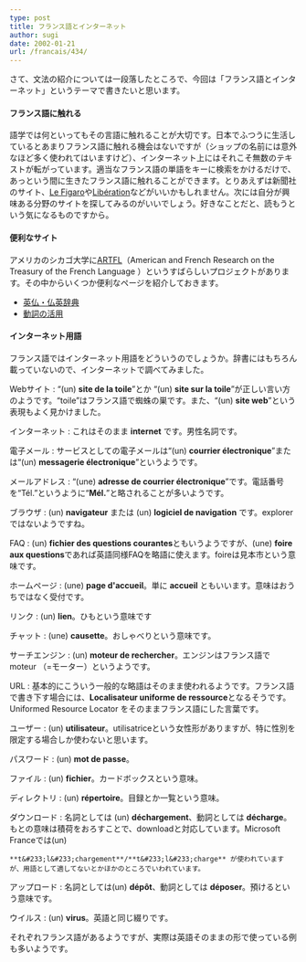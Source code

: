 ```yaml
---
type: post
title: フランス語とインターネット
author: sugi
date: 2002-01-21
url: /francais/434/
---
```

さて、文法の紹介については一段落したところで、今回は「フランス語とインターネット」というテーマで書きたいと思います。

#### フランス語に触れる

語学では何といってもその言語に触れることが大切です。日本でふつうに生活しているとあまりフランス語に触れる機会はないですが（ショップの名前には意外なほど多く使われてはいますけど）、インターネット上にはそれこそ無数のテキストが転がっています。適当なフランス語の単語をキーに検索をかけるだけで、あっという間に生きたフランス語に触れることができます。とりあえずは新聞社のサイト、<a href="http://www.lefigaro.fr/" onclick="_gaq.push(['_trackEvent', 'outbound-article', 'http://www.lefigaro.fr/', 'Le Figaro']);" >Le Figaro</a>や<a href="http://www.liberation.fr/" onclick="_gaq.push(['_trackEvent', 'outbound-article', 'http://www.liberation.fr/', 'Lib&eacute;ration']);" >Lib&eacute;ration</a>などがいいかもしれません。次には自分が興味ある分野のサイトを探してみるのがいいでしょう。好きなことだと、読もうという気になるものですから。 

#### 便利なサイト

アメリカのシカゴ大学に<a href="http://humanities.uchicago.edu/orgs/ARTFL/" onclick="_gaq.push(['_trackEvent', 'outbound-article', 'http://humanities.uchicago.edu/orgs/ARTFL/', 'ARTFL']);" >ARTFL</a>（American and French Research on the Treasury of the French Language ）というすばらしいプロジェクトがあります。その中からいくつか便利なページを紹介しておきます。

  * <a href="http://humanities.uchicago.edu/forms_unrest/FR-ENG.html" onclick="_gaq.push(['_trackEvent', 'outbound-article', 'http://humanities.uchicago.edu/forms_unrest/FR-ENG.html', '英仏・仏英辞典']);" >英仏・仏英辞典</a>
  * <a href="http://humanities.uchicago.edu/forms_unrest/inflect.query.html" onclick="_gaq.push(['_trackEvent', 'outbound-article', 'http://humanities.uchicago.edu/forms_unrest/inflect.query.html', '動詞の活用']);" >動詞の活用</a>

#### インターネット用語

フランス語ではインターネット用語をどういうのでしょうか。辞書にはもちろん載っていないので、インターネットで調べてみました。

Webサイト
:   “(un) **site de la toile**”とか “(un) **site sur la toile**”が正しい言い方のようです。“toile”はフランス語で蜘蛛の巣です。また、“(un) **site web**”という表現もよく見かけました。

インターネット
:   これはそのまま **internet** です。男性名詞です。

電子メール
:   サービスとしての電子メールは“(un) **courrier &#233;lectronique**”または“(un) **messagerie &#233;lectronique**”というようです。

メールアドレス
:   “(une) **adresse de courrier &#233;lectronique**”です。電話番号を“T&#233;l.”というように“**M&#233;l.**”と略されることが多いようです。

ブラウザ
:   (un) **navigateur** または (un) **logiciel de navigation** です。explorerではないようですね。

FAQ
:   (un) **fichier des questions courantes**ともいうようですが、(une) **foire aux questions**であれば英語同様FAQを略語に使えます。foireは見本市という意味です。

ホームページ
:   (une) **page d'accueil**。単に **accueil** ともいいます。意味はおうちではなく受付です。

リンク
:   (un) **lien**。ひもという意味です

チャット
:   (une) **causette**。おしゃべりという意味です。

サーチエンジン
:   (un) **moteur de rechercher**。エンジンはフランス語で moteur （=モーター）というようです。

URL
:   基本的にこういう一般的な略語はそのまま使われるようです。フランス語で書き下す場合には、**Localisateur uniforme de ressource**となるそうです。Uniformed Resource Locator をそのままフランス語にした言葉です。

ユーザー
:   (un) **utilisateur**。utilisatriceという女性形がありますが、特に性別を限定する場合しか使わないと思います。

パスワード
:   (un) **mot de passe**。

ファイル
:   (un) **fichier**。カードボックスという意味。

ディレクトリ
:   (un) **r&#233;pertoire**。目録とか一覧という意味。

ダウンロード
:   名詞としては (un) **d&#233;chargement**、動詞としては **d&#233;charge**。もとの意味は積荷をおろすことで、downloadと対応しています。Microsoft Franceでは(un)
    
    **t&#233;l&#233;chargement**/**t&#233;l&#233;charge** が使われていますが、用語として適してないとかほかのところでいわれています。

アップロード
:   名詞としては(un) **d&#233;p&#244;t**、動詞としては **d&#233;poser**。預けるという意味です。

ウイルス
:   (un) **virus**。英語と同じ綴りです。

それぞれフランス語があるようですが、実際は英語そのままの形で使っている例も多いようです。
